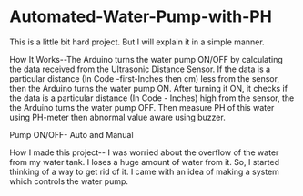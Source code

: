 # Automated-Water-Pump-with-PH

This is a little bit hard project. But I will explain it in a simple manner.

How It Works--The Arduino turns the water pump ON/OFF by calculating the data received from the Ultrasonic Distance Sensor. If the data is a particular distance (In Code -first-Inches then cm) less from the sensor, then the Arduino turns the water pump ON. After turning it ON, it checks if the data is a particular distance (In Code - Inches) high from the sensor, the the Arduino turns the water pump OFF. Then measure PH of this water using PH-meter then abnormal value aware using buzzer.

Pump ON/OFF- Auto and Manual

How I made this project-- I was worried about the overflow of the water from my water tank. I loses a huge amount of water from it. So, I started thinking of a way to get rid of it. I came with an idea of making a system which controls the water pump.
